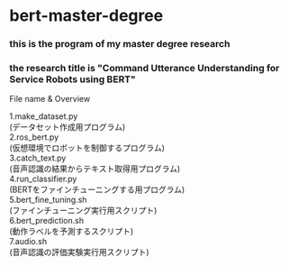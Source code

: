 # bert-master-degree

### this is the program of my master degree research
### the research title is "Command Utterance Understanding for Service Robots using BERT"

File name & Overview  

1.make_dataset.py  
(データセット作成用プログラム)  
2.ros_bert.py  
(仮想環境でロボットを制御するプログラム)  
3.catch_text.py  
(音声認識の結果からテキスト取得用プログラム)  
4.run_classifier.py  
(BERTをファインチューニングする用プログラム)  
5.bert_fine_tuning.sh  
(ファインチューニング実行用スクリプト)  
6.bert_prediction.sh  
(動作ラベルを予測するスクリプト)  
7.audio.sh  
(音声認識の評価実験実行用スクリプト)  
